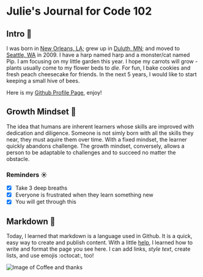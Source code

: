 # Julie's Journal for Code 102

## Intro :honeybee:
I was born in [New Orleans, LA](https://www.neworleans.com/things-to-do/haunted/); grew up in [Duluth, MN](https://www.google.com/maps/place/Duluth,+MN/@46.7646466,-92.3910849,10z/data=!3m1!4b1!4m5!3m4!1s0x52ae527e782e37ff:0x90fdbf76eb580c72!8m2!3d46.7866719!4d-92.1004852); and moved to [Seattle, WA](https://theoatmeal.com/blog/seattle_weather) in 2009. I have a harp named harp and a monster/cat named Pip. I am focusing on my little garden this year. I hope my carrots will grow - plants usually come to my flower beds to *die*. For fun, I bake cookies and fresh peach cheesecake for friends. In the next 5 years, I would like to start keeping a small hive of bees.

Here is my [Github Profile Page](https://github.com/jmerlemeier), enjoy!

## Growth Mindset :seedling:
The idea that humans are inherent learners whose skills are improved with dedication and diligence. Someone is not simly born with all the skills they near, they must aquire them over time. With a fixed mindset, the learner quickly abandons challenge. The growth mindset, conversely, allows a person to be adaptable to challenges and to succeed no matter the obstacle.

### Reminders :sunny:
- [x] Take 3 deep breaths
- [x] Everyone is frustrated when they learn something new
- [x] You will get through this

## Markdown :memo:
Today, I learned that markdown is a language used in Github. It is a quick, easy way to create and publish content. With a little [help](https://help.github.com/en/articles/basic-writing-and-formatting-syntax#paragraphs-and-line-breaks), I learned how to write and format the page you see here. I can add links, *style text*, create lists, and use emojis :octocat:, too! 

![Image of Coffee and thanks](https://isorepublic.com/wp-content/uploads/2018/11/isorepublic-coffee-thanks-1-1100x733.jpg)
